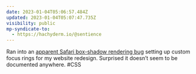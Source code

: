 ```yaml
---
date: 2023-01-04T05:06:57.484Z
updated: 2023-01-04T05:07:47.735Z
visibility: public
mp-syndicate-to:
  - https://hachyderm.io/@sentience
---
```

Ran into an [apparent Safari box-shadow rendering bug](https://bugs.webkit.org/show_bug.cgi?id=250059) setting up custom focus rings for my website redesign. Surprised it doesn’t seem to be documented anywhere. #CSS
